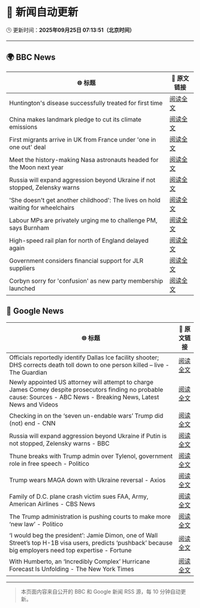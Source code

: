 # 🧠 新闻自动更新

🕒 更新时间：**2025年09月25日 07:13:51（北京时间）**

---

## 🌍 BBC News

| 🌐 标题 | 🔗 原文链接 |
|--------|-------------|
| Huntington's disease successfully treated for first time | [阅读全文](https://www.bbc.com/news/articles/cevz13xkxpro?at_medium=RSS&at_campaign=rss) |
| China makes landmark pledge to cut its climate emissions | [阅读全文](https://www.bbc.com/news/articles/cj4y159190go?at_medium=RSS&at_campaign=rss) |
| First migrants arrive in UK from France under 'one in one out' deal | [阅读全文](https://www.bbc.com/news/articles/cwywv34w00ro?at_medium=RSS&at_campaign=rss) |
| Meet the history-making Nasa astronauts headed for the Moon next year | [阅读全文](https://www.bbc.com/news/articles/cvg0kv8rq0xo?at_medium=RSS&at_campaign=rss) |
| Russia will expand aggression beyond Ukraine if not stopped, Zelensky warns | [阅读全文](https://www.bbc.com/news/articles/c5yg921rjrko?at_medium=RSS&at_campaign=rss) |
| 'She doesn't get another childhood': The lives on hold waiting for wheelchairs | [阅读全文](https://www.bbc.com/news/articles/cm2zwm8m41mo?at_medium=RSS&at_campaign=rss) |
| Labour MPs are privately urging me to challenge PM, says Burnham | [阅读全文](https://www.bbc.com/news/articles/c7v1m873mjyo?at_medium=RSS&at_campaign=rss) |
| High-speed rail plan for north of England delayed again | [阅读全文](https://www.bbc.com/news/articles/ckge94030g7o?at_medium=RSS&at_campaign=rss) |
| Government considers financial support for JLR suppliers | [阅读全文](https://www.bbc.com/news/articles/c62nv0xx32go?at_medium=RSS&at_campaign=rss) |
| Corbyn sorry for 'confusion' as new party membership launched | [阅读全文](https://www.bbc.com/news/articles/cm2zvy74e1eo?at_medium=RSS&at_campaign=rss) |

## 📰 Google News

| 🌐 标题 | 🔗 原文链接 |
|--------|-------------|
| Officials reportedly identify Dallas Ice facility shooter; DHS corrects death toll down to one person killed – live - The Guardian | [阅读全文](https://news.google.com/rss/articles/CBMi7wFBVV95cUxPbUcxcXNFSDFkTVRUWlpKdjJpcE0zeUcwLWJILWp2Vy1SRXpqWW85bExiTzlFbHFaQ245MXVNY29fTWFHZ0xMUDZVWDhpcjRYSExyTnkxM2xzcFVNMEZ6T1NwaFBtS19tU1hkTUdFNlBTNmJmRTBheXF4WDB5b1VRQU1XUkJmRGQzRGNLY29EdVN5a0NYMGRGN2YweFNDb25FUzVGVlZndWVPR3g3YmZHVDNZQWEyMnZuZWRBZ0lTRG5GdG1PT2tCZzBlVU9MbnV3eWVsbHZsWXlNcUw1SXZCVk00WnNlcTJCdEVDRDlJVQ?oc=5) |
| Newly appointed US attorney will attempt to charge James Comey despite prosecutors finding no probable cause: Sources - ABC News - Breaking News, Latest News and Videos | [阅读全文](https://news.google.com/rss/articles/CBMiqAFBVV95cUxNOURuRG1EZXhOczJHY0pZR3lLeHI3ODkyRGk2aGVBNXV3eWJEVURMVTREQ0Q3WmlWbzJLYWU3bWxLX05ReEpwTlF5RjZGeDRVYjRlendQZEliY1F3Rm04cnFKbXhTYnJmM1JIU2VlNkFwOEVVZllhQVgwczd6Y2ZZc3J2cVFTWnVvRWNmNTdseEw1VTFMRUk4SUk2Q2ladS1ueHBKczVYc0fSAa4BQVVfeXFMUEtOcFVkSEsxalowVXY5ZHM4MzNXY2hNR2lHcnY4eWRTWVhwbUFpVTY5UV91N2xtMWFWeUVyRXNsQ21iTmNyeE82MTVfSW1zZ21WbEJOdFV0YklyWGNwdjMycUVSV2FvRlM4WEFTMVNpU0dGN1JMNFVKaFJPa3phRnhqQjRXU3czS2hNdUpoLVdUUS1qcWJVYzlPMWVGSW9aQWlad2ZkelRXTjZpeWJn?oc=5) |
| Checking in on the ‘seven un-endable wars’ Trump did (not) end - CNN | [阅读全文](https://news.google.com/rss/articles/CBMid0FVX3lxTFBPLTdaMzc2b19WQWR5MUdLa0lTZHk4WlJVLVdtdE1WYm1QN3B6OVJQcFlaRkZGNW03eHYwWjFlTk43bXpMc1hCaWhxMTNvVGNweEJrMmRrV3Z4TS1Xa2ZIb1VwU1ZPdkpUNG9HelBtcUJJZm1LY25N?oc=5) |
| Russia will expand aggression beyond Ukraine if Putin is not stopped, Zelensky warns - BBC | [阅读全文](https://news.google.com/rss/articles/CBMiWkFVX3lxTFBqX2s4S3pnZkN6VzBPN2ZMN3JwdG1WNTFrbEtOWGJkeEVrN0RQbW1qRUZ6MUNDV3hyVTlEd19sczRzeVI2VTlsUUFuUElQVjl3ZVpaNkF2Um1PQdIBX0FVX3lxTE15UDBoU0gyNkt3eC1OUVRnZUNJNzBBMC1EV3pON2Z6ZUFwZTktNzRMOXlCOFNhX2ZZaFhScDNoUmZwdXpCVjlSdjhDOFM4bXpxQXNhTmx5MnQyeEhNVldV?oc=5) |
| Thune breaks with Trump admin over Tylenol, government role in free speech - Politico | [阅读全文](https://news.google.com/rss/articles/CBMiwAFBVV95cUxQck4wYmNUVmEwX1pYTWtRTV9wbnhySVhsMUhNd0FHM3dOZXd0Z2ZlNTZmLXNrTVpDTVd1aDI3WkJvdGNudU1VaVhRSUZSUnVqTkZFR0FMTHMtMExUY053ay1tbVVhZHJ5UWRCc28zYTJvVVJfeXFWZ3AtdEt5MlVqZnpDZXFsVmJlem1UZC1pd2pTWXNEMks4MkN0ZHRrRXNCMGYzWndVSGxkWXFmX0ZRS1NvR3RhaURnbnMtdDF4Rkk?oc=5) |
| Trump wears MAGA down with Ukraine reversal - Axios | [阅读全文](https://news.google.com/rss/articles/CBMieEFVX3lxTE5oaW9xTGstSzdyUmRFeG1odzhTU0dBNzNvN210Z3BNcnpqcDlRZnN2NXBwb3RwZXFWN0ZKZko5T1dSUlU5UEF2ZEZNWWdndDFXNk5sTXhmTVlnQmNhRW9vN2oxVnJuRHpkZkpfLXczVHdfQ0J0eGdrbQ?oc=5) |
| Family of D.C. plane crash victim sues FAA, Army, American Airlines - CBS News | [阅读全文](https://news.google.com/rss/articles/CBMilAFBVV95cUxOOERvbjVOQnJPbkVPYURXaTlNOEt1UFBKRVhHclE4QmYzLXo1ODdvXzkyLXYtM0ppT1poc3pqeEZPcHNmODdNQ1JLSXg0dzdiYVZhNlRMN1lLa0JkeFltZTFhWERLeEl4bHZ1NUF4VDFRdW5IREN5cVd0MUJxRlBHcjVHWmVFVThRSkV2bUVLSGNzV2ct0gGaAUFVX3lxTFAzY1M3TkFvY19uV1puXzZ1RFh4ODZfZmdjNGdfdW5GbUJVeG1FZHRiYTN0anFiQTBBTG51bGRfTjNzcF9xUlB0aFNjWGhQb0MzNUVabnl1UGNkOTlkODBDZm14TEtvU01MOF9ZRnhCMjhJMXl0SlRQQnZIYnZsRTZjZmxXMF9uaUtGeWhSU3prb3dVUEg1Ti1CWHc?oc=5) |
| The Trump administration is pushing courts to make more ‘new law’ - Politico | [阅读全文](https://news.google.com/rss/articles/CBMikgFBVV95cUxPODVKT0xWcWZua2N6d25id1V4NmZhWFlGMnItcUVQUnBhTWM4VV9yM2dYVUFnUXhnRHpDWndHMmRFYzVNMXBmaHROb3NBc09ZY0FVa2tZV21uRnZJMENNU0g2ZjZ2bXAtT2JDV0FBNFhFcm0tNG05cHR4QU03bm5iX19Fc1YtRm5YazdaVkhSX3RlUQ?oc=5) |
| ‘I would beg the president’: Jamie Dimon, one of Wall Street’s top H-1B visa users, predicts ‘pushback’ because big employers need top expertise - Fortune | [阅读全文](https://news.google.com/rss/articles/CBMiiwFBVV95cUxQWk1VNHF1TlNmY1g1OS1fNjVuZjVPb0J0ZXNNQXliYTJ6Q2dDV0JlbkRiQTBqcmx6RjEwUnU1b0d6LUtQdE1lLXJncDNsLUpvZkVNU2FSRTEzQlZqdDNiSE5YLUI1UXRvUjRnYjlGMVkwVzNnUjVGZVQwYWY2MjBLZUZMYUJUd0YyOEJv?oc=5) |
| With Humberto, an ‘Incredibly Complex’ Hurricane Forecast Is Unfolding - The New York Times | [阅读全文](https://news.google.com/rss/articles/CBMiigFBVV95cUxQaUxnTVo5R1BsMFNoeEN6WkN4SEhjOU9SU0xPTGthRU45d05QU2hpMmJ1YV84TllFdjJHR3pmNDdGWVVYU1dlNWc4eF9YYkhqRnozX1EzaXlIblZ2UnA5R0RSek5kT0Y1QnBNMUFHNXpmLXhFckxCOWJXa2hRS2tkQ2hpd1pBQUdsaUE?oc=5) |

---
> 本页面内容来自公开的 BBC 和 Google 新闻 RSS 源，每 10 分钟自动更新。
